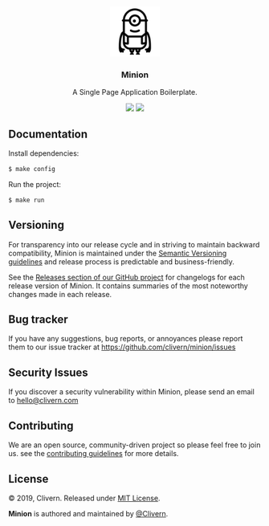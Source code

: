 <p align="center">
    <img alt="Minion Logo" src="/src/assets/images/logo.png" height="100" />
    <h3 align="center">Minion</h3>
    <p align="center">A Single Page Application Boilerplate.</p>
    <p align="center">
        <a href="https://github.com/Clivern/Minion/releases"><img src="https://img.shields.io/badge/Version-2.0.1-red.svg"></a>
        <a href="https://github.com/Clivern/Minion/blob/master/LICENSE"><img src="https://img.shields.io/badge/LICENSE-MIT-orange.svg"></a>
    </p>
</p>


## Documentation

Install dependencies:

```zsh
$ make config
```

Run the project:

```zsh
$ make run
```

## Versioning

For transparency into our release cycle and in striving to maintain backward compatibility, Minion is maintained under the [Semantic Versioning guidelines](https://semver.org/) and release process is predictable and business-friendly.

See the [Releases section of our GitHub project](https://github.com/clivern/minion/releases) for changelogs for each release version of Minion. It contains summaries of the most noteworthy changes made in each release.


## Bug tracker

If you have any suggestions, bug reports, or annoyances please report them to our issue tracker at https://github.com/clivern/minion/issues


## Security Issues

If you discover a security vulnerability within Minion, please send an email to [hello@clivern.com](mailto:hello@clivern.com)


## Contributing

We are an open source, community-driven project so please feel free to join us. see the [contributing guidelines](CONTRIBUTING.md) for more details.


## License

© 2019, Clivern. Released under [MIT License](https://opensource.org/licenses/mit-license.php).

**Minion** is authored and maintained by [@Clivern](http://github.com/clivern).
